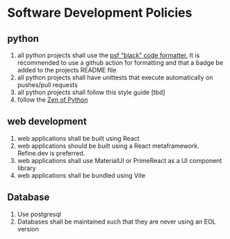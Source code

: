 # Software Development Policies

## python
1. all python projects shall use the [psf "black" code formatter.](https://github.com/psf/black)  It is recommended to use a github action for formatting and that a badge be added to the projects README file
2. all python projects shall have unittests that execute automatically on pushes/pull requests
3. all python projects shall follow this style guide [tbd]
4. follow the [Zen of Python](https://en.wikipedia.org/wiki/Zen_of_Python)

## web development
1. web applications shall be built using React
2. web applications should be built using a React metaframework. Refine.dev is preferred.
3. web applications shall use MaterialUI or PrimeReact as a UI component library
4. web applications shall be bundled using Vite

## Database
1. Use postgresql
2. Databases shall be maintained such that they are never using an EOL version
